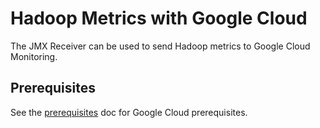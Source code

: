 # Hadoop Metrics with Google Cloud

The JMX Receiver can be used to send Hadoop metrics to Google Cloud Monitoring.

## Prerequisites

See the [prerequisites](../prerequisites.md) doc for Google Cloud prerequisites.
